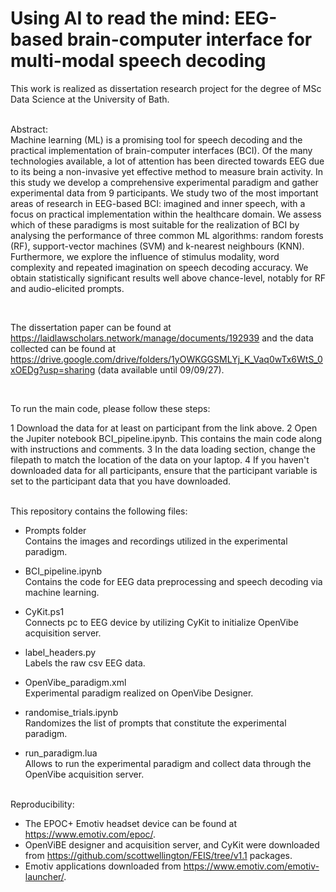 # Using AI to read the mind: EEG-based brain-computer interface for multi-modal speech decoding

This work is realized as dissertation research project for the degree of MSc Data Science at the University of Bath. 
 <br>
  <br>
  

Abstract:
 <br>
Machine learning (ML) is a promising tool for speech decoding and the practical implementation of brain-computer interfaces (BCI). Of the many technologies available, a lot of attention has been directed towards EEG due to its being a non-invasive yet effective method to measure brain activity. In this study we develop a comprehensive experimental paradigm and gather experimental data from 9 participants. We study two of the most important areas of research in EEG-based BCI: imagined and inner speech, with a focus on practical implementation within the healthcare domain. We assess which of these paradigms is most suitable for the realization of BCI by analysing the performance of three common ML algorithms: random forests (RF), support-vector machines (SVM) and k-nearest neighbours (KNN). Furthermore, we explore the influence of stimulus modality, word complexity and repeated imagination on speech decoding accuracy. We obtain statistically significant results well above chance-level, notably for RF and audio-elicited prompts.
 <br>


 <br>
  
The dissertation paper can be found at https://laidlawscholars.network/manage/documents/192939 and the data collected can be found at https://drive.google.com/drive/folders/1yOWKGGSMLYj_K_Vaq0wTx6WtS_0xOEDg?usp=sharing (data available until 09/09/27).

 <br>


To run the main code, please follow these steps:

1 Download the data for at least on participant from the link above.
2 Open the Jupiter notebook BCI_pipeline.ipynb. This contains the main code along with instructions and comments.
3 In the data loading section, change the filepath to match the location of the data on your laptop.
4 If you haven't downloaded data for all participants, ensure that the participant variable is set to the participant data that you have downloaded.

 <br>
This repository contains the following files:

- Prompts folder <br>
Contains the images and recordings utilized in the experimental paradigm.

- BCI_pipeline.ipynb  <br>
Contains the code for EEG data preprocessing and speech decoding via machine learning.

- CyKit.ps1 <br>
Connects pc to EEG device by utilizing CyKit to initialize OpenVibe acquisition server.

- label_headers.py <br>
Labels the raw csv EEG data.

- OpenVibe_paradigm.xml <br>
Experimental paradigm realized on OpenVibe Designer.

- randomise_trials.ipynb <br>
Randomizes the list of prompts that constitute the experimental paradigm.

- run_paradigm.lua <br>
Allows to run the experimental paradigm and collect data through the OpenVibe acquisition server.

 <br>
 Reproducibility:
 
- The EPOC+ Emotiv headset device can be found at https://www.emotiv.com/epoc/.
- OpenViBE designer and acquisition server, and CyKit were downloaded from https://github.com/scottwellington/FEIS/tree/v1.1 packages.
- Emotiv applications downloaded from https://www.emotiv.com/emotiv-launcher/.
